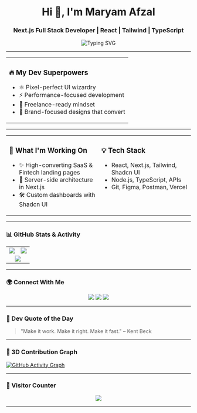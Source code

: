 <h1 align="center">Hi 👋, I'm Maryam Afzal</h1>
<h3 align="center">Next.js Full Stack Developer | React | Tailwind | TypeScript</h3>

<p align="center">
  <img src="https://kinsta.com/wp-content/uploads/2021/11/what-is-a-full-stack-developer.png" alt="Typing SVG" />
</p>

---

<table>
  <tr>
    <td width="100%">
      <h3>🔥 My Dev Superpowers</h3>
      <ul>
        <li>⚛️ Pixel-perfect UI wizardry</li>
        <li>⚡ Performance-focused development</li>
        <li>💼 Freelance-ready mindset</li>
        <li>🎯 Brand-focused designs that convert</li>
      </ul>
    </td>
  </tr>
</table>

---

<table>
  <tr>
    <td width="50%" valign="top">
      <h3>💼 What I'm Working On</h3>
      <ul>
        <li>✨ High-converting SaaS & Fintech landing pages</li>
        <li>🚀 Server-side architecture in Next.js</li>
        <li>🛠 Custom dashboards with Shadcn UI</li>
      </ul>
    </td>
    <td width="50%" valign="top">
      <h3>💡 Tech Stack</h3>
      <ul>
        <li>React, Next.js, Tailwind, Shadcn UI</li>
        <li>Node.js, TypeScript, APIs</li>
        <li>Git, Figma, Postman, Vercel</li>
      </ul>
    </td>
  </tr>
</table>

---

### 📊 GitHub Stats & Activity

<table align="center">
  <tr>
    <td align="center">
      <img src="https://github-readme-stats.vercel.app/api?username=Maryammuhammadafzal&show_icons=true&theme=radical" />
    </td>
    <td align="center">
      <img src="https://github-readme-streak-stats.herokuapp.com/?user=Maryammuhammadafzal&theme=radical" />
    </td>
  </tr>
  <tr>
    <td align="center" colspan="2">
      <img src="https://github-readme-stats.vercel.app/api/top-langs/?username=Maryammuhammadafzal&layout=compact&theme=radical" />
    </td>
  </tr>
</table>

---

### 🌍 Connect With Me

<p align="center">
  <a href="https://www.linkedin.com/in/maryamafzaldev/" target="_blank"><img src="https://img.shields.io/badge/LinkedIn-blue?style=for-the-badge&logo=linkedin" /></a>
  <a href="mailto:maryammuhammadafzal@gmail.com"><img src="https://img.shields.io/badge/Email-red?style=for-the-badge&logo=gmail" /></a>
  <a href="https://banking-landing-page-delta.vercel.app/"><img src="https://img.shields.io/badge/Portfolio-181717?style=for-the-badge&logo=vercel" /></a>
</p>

---

### 💬 Dev Quote of the Day
> "Make it work. Make it right. Make it fast." – Kent Beck

---

### 🧠 3D Contribution Graph

[![GitHub Activity Graph](https://github-readme-activity-graph.vercel.app/graph?username=Maryammuhammadafzal&theme=react-dark)](https://github.com/Maryammuhammadafzal)

---

### 👀 Visitor Counter

<p align="center">
  <img src="https://komarev.com/ghpvc/?username=Maryammuhammadafzal&label=Profile+Views&color=blueviolet&style=flat-square" />
</p>

---

